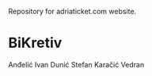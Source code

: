 ﻿Repository for adriaticket.com website.



BiKretiv
==============
Anđelić Ivan
Dunić Stefan
Karačić Vedran
